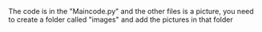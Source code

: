 The code is in the "Maincode.py" and the other files is a picture, you need to create a folder called "images" and add the pictures in that folder
